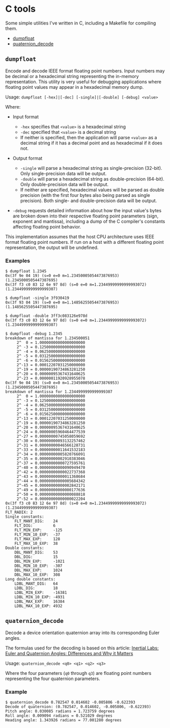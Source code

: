 # C tools

Some simple utilities I've written in C, including a Makefile for compiling
them.

* [dumpfloat](#dumpfloat)
* [quaternion_decode](#quaternion_decode)

## `dumpfloat`

Encode and decode IEEE format floating point numbers.  Input numbers may be
decimal or a hexadecimal string representing the in-memory representation.
This utility is very useful for debugging applications where floating point
values may appear in a hexadecimal memory dump.

Usage: `dumpfloat [-hex]|[-dec] [-single]|[-double] [-debug] <value>`

Where:

* Input format
  * `-hex` specifies that `<value>` is a hexadecimal string
  * `-dec` specified that `<value>` is a decimal string
  * If neither is specified, then the application will parse `<value>` as a
    decimal string if it has a decimal point and as hexadecimal if it does not.
    
* Output format
  * `-single` will parse a hexadecimal string as single-precision (32-bit).
    Only single-precision data will be output.
  * `-double` will parse a hexadecimal string as double-precision (64-bit).
    Only double-precision data will be output.
  * If neither are specified, hexadecimal values will be parsed as double
    precision (with the first four bytes also being parsed as single
    precision).  Both single- and double-precision data will be output.

* `-debug` requests detailed information about how the input value's bytes are
  broken down into their respective floating point parameters (sign, exponent
  and mantissa), including a dump of the C compiler's constants affecting
  floating point behavior.
  
This implementation assumes that the host CPU architecture uses IEEE format
floating point numbers.  If run on a host with a different floating point
representation, the output will be undefined.

### Examples

~~~~
$ dumpfloat 1.2345
0x(3f 9e 04 19) (s=0 e=0 m=1.23450005054473876953) (1.2345000505447387695)
0x(3f f3 c0 83 12 6e 97 8d) (s=0 e=0 m=1.23449999999999993072) (1.2344999999999999307)

$ dumpfloat -single 3f930419
0x(3f 93 04 19) (s=0 e=0 m=1.14856255054473876953) (1.1485625505447387695)

$ dumpfloat -double 3ff3c083126e978d
0x(3f f3 c0 83 12 6e 97 8d) (s=0 e=0 m=1.23449999999999993072) (1.2344999999999999307)

$ dumpfloat -debug 1.2345
breakdown of mantissa for 1.234500051
     2^  0 = 1.00000000000000000000
     2^ -3 = 0.12500000000000000000
     2^ -4 = 0.06250000000000000000
     2^ -5 = 0.03125000000000000000
     2^ -6 = 0.01562500000000000000
     2^-13 = 0.00012207031250000000
     2^-19 = 0.00000190734863281250
     2^-20 = 0.00000095367431640625
     2^-23 = 0.00000011920928955078
0x(3f 9e 04 19) (s=0 e=0 m=1.23450005054473876953) (1.2345000505447387695)
breakdown of mantissa for 1.2344999999999999307
     2^  0 = 1.00000000000000000000
     2^ -3 = 0.12500000000000000000
     2^ -4 = 0.06250000000000000000
     2^ -5 = 0.03125000000000000000
     2^ -6 = 0.01562500000000000000
     2^-13 = 0.00012207031250000000
     2^-19 = 0.00000190734863281250
     2^-20 = 0.00000095367431640625
     2^-24 = 0.00000005960464477539
     2^-27 = 0.00000000745058059692
     2^-30 = 0.00000000093132257462
     2^-31 = 0.00000000046566128731
     2^-33 = 0.00000000011641532183
     2^-34 = 0.00000000005820766091
     2^-35 = 0.00000000002910383046
     2^-37 = 0.00000000000727595761
     2^-40 = 0.00000000000090949470
     2^-42 = 0.00000000000022737368
     2^-43 = 0.00000000000011368684
     2^-44 = 0.00000000000005684342
     2^-45 = 0.00000000000002842171
     2^-49 = 0.00000000000000177636
     2^-50 = 0.00000000000000088818
     2^-52 = 0.00000000000000022204
0x(3f f3 c0 83 12 6e 97 8d) (s=0 e=0 m=1.23449999999999993072) (1.2344999999999999307)
FLT_RADIX: 2
Single constants:
    FLT_MANT_DIG:    24
    FLT_DIG:         6
    FLT_MIN_EXP:     -125
    FLT_MIN_10_EXP:  -37
    FLT_MAX_EXP:     128
    FLT_MAX_10_EXP:  38
Double constants:
    DBL_MANT_DIG:    53
    DBL_DIG:         15
    DBL_MIN_EXP:     -1021
    DBL_MIN_10_EXP:  -307
    DBL_MAX_EXP:     1024
    DBL_MAX_10_EXP:  308
Long double constants:
    LDBL_MANT_DIG:   64
    LDBL_DIG:        18
    LDBL_MIN_EXP:    -16381
    LDBL_MIN_10_EXP: -4931
    LDBL_MAX_EXP:    16384
    LDBL_MAX_10_EXP: 4932
~~~~

## `quaternion_decode`

Decode a device orientation quaternion array into its corresponding Euler
angles.

The formulas used for the decoding is based on this article: [Inertial Labs:
Euler and Quaternion Angles: Differences and Why it
Matters](https://resources.inertiallabs.com/en-us/knowledge-base/euler-and-quaternion-angles-differences-and-why-it-matters)

Usage: `quaternion_decode <q0> <q1> <q2> <q3>`

Where the four parameters (`q0` through `q3`) are floating point numbers
representing the four quaternion parameters.

### Example

~~~~
$ quaternion_decode 0.782547 0.014602 -0.005806 -0.622393
Decode of quaternion: (0.782547, 0.014602, -0.005806, -0.622393)
Pitch angle: 0.030085 radians = 1.723759 degrees
Roll angle: 0.009094 radians = 0.521029 degrees
Heading angle: 1.343926 radians = 77.001280 degrees
~~~~
